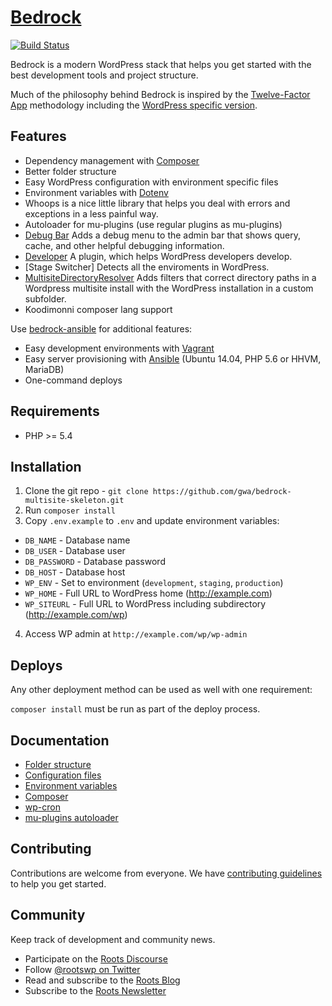 # [Bedrock](https://github.com/gwa/bedrock-multisite-skeleton/)
[![Build Status](https://travis-ci.org/gwa/bedrock-multisite-skeleton.svg)](https://travis-ci.org/gwa/bedrock-multisite-skeleton)

Bedrock is a modern WordPress stack that helps you get started with the best development tools and project structure.

Much of the philosophy behind Bedrock is inspired by the [Twelve-Factor App](http://12factor.net/) methodology including the [WordPress specific version](https://roots.io/twelve-factor-wordpress/).

## Features

* Dependency management with [Composer](http://getcomposer.org)
* Better folder structure
* Easy WordPress configuration with environment specific files
* Environment variables with [Dotenv](https://github.com/vlucas/phpdotenv)
* Whoops is a nice little library that helps you deal with errors and exceptions in a less painful way.
* Autoloader for mu-plugins (use regular plugins as mu-plugins)
* [Debug Bar](https://wordpress.org/plugins/debug-bar/) Adds a debug menu to the admin bar that shows query, cache, and other helpful debugging information.
* [Developer](https://wordpress.org/plugins/developer/) A plugin, which helps WordPress developers develop.
* [Stage Switcher] Detects all the enviroments in WordPress.
* [MultisiteDirectoryResolver](https://github.com/gwa/WpMultisiteDirectoryResolver) Adds filters that correct directory paths in a Wordpress multisite install with the WordPress installation in a custom subfolder.
* Koodimonni composer lang support 

Use [bedrock-ansible](https://github.com/roots/bedrock-ansible) for additional features:

* Easy development environments with [Vagrant](http://www.vagrantup.com/)
* Easy server provisioning with [Ansible](http://www.ansible.com/) (Ubuntu 14.04, PHP 5.6 or HHVM, MariaDB)
* One-command deploys

## Requirements

* PHP >= 5.4

## Installation

1. Clone the git repo - `git clone https://github.com/gwa/bedrock-multisite-skeleton.git`
2. Run `composer install`
3. Copy `.env.example` to `.env` and update environment variables:
  * `DB_NAME` - Database name
  * `DB_USER` - Database user
  * `DB_PASSWORD` - Database password
  * `DB_HOST` - Database host
  * `WP_ENV` - Set to environment (`development`, `staging`, `production`)
  * `WP_HOME` - Full URL to WordPress home (http://example.com)
  * `WP_SITEURL` - Full URL to WordPress including subdirectory (http://example.com/wp)
4. Access WP admin at `http://example.com/wp/wp-admin`

## Deploys

Any other deployment method can be used as well with one requirement:

`composer install` must be run as part of the deploy process.

## Documentation

* [Folder structure]()
* [Configuration files](https://github.com/roots/bedrock/wiki/Configuration-files)
* [Environment variables](https://github.com/roots/bedrock/wiki/Environment-variables)
* [Composer](https://github.com/roots/bedrock/wiki/Composer)
* [wp-cron](https://github.com/roots/bedrock/wiki/wp-cron)
* [mu-plugins autoloader](https://github.com/roots/bedrock/wiki/mu-plugins-autoloader)

## Contributing

Contributions are welcome from everyone. We have [contributing guidelines](CONTRIBUTING.md) to help you get started.

## Community

Keep track of development and community news.

* Participate on the [Roots Discourse](https://discourse.roots.io/)
* Follow [@rootswp on Twitter](https://twitter.com/rootswp)
* Read and subscribe to the [Roots Blog](https://roots.io/blog/)
* Subscribe to the [Roots Newsletter](https://roots.io/subscribe/)
